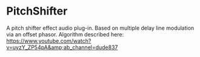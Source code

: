 # PitchShifter
A pitch shifter effect audio plug-in. Based on multiple delay line modulation via an offset phasor. Algorithm described here: https://www.youtube.com/watch?v=uyzY_ZP54pA&amp;ab_channel=dude837
